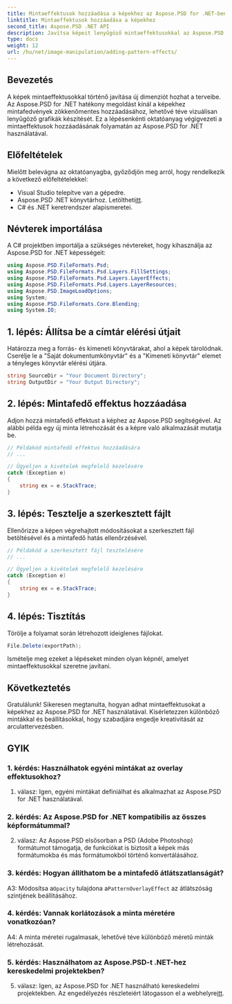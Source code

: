 ```yaml
---
title: Mintaeffektusok hozzáadása a képekhez az Aspose.PSD for .NET-ben
linktitle: Mintaeffektusok hozzáadása a képekhez
second_title: Aspose.PSD .NET API
description: Javítsa képeit lenyűgöző mintaeffektusokkal az Aspose.PSD for .NET segítségével. Kövesse lépésenkénti útmutatónkat az egyéni minták zökkenőmentes hozzáadásához.
type: docs
weight: 12
url: /hu/net/image-manipulation/adding-pattern-effects/
---
```

## Bevezetés

A képek mintaeffektusokkal történő javítása új dimenziót hozhat a terveibe. Az Aspose.PSD for .NET hatékony megoldást kínál a képekhez mintafedvények zökkenőmentes hozzáadásához, lehetővé téve vizuálisan lenyűgöző grafikák készítését. Ez a lépésenkénti oktatóanyag végigvezeti a mintaeffektusok hozzáadásának folyamatán az Aspose.PSD for .NET használatával.

## Előfeltételek

Mielőtt belevágna az oktatóanyagba, győződjön meg arról, hogy rendelkezik a következő előfeltételekkel:

- Visual Studio telepítve van a gépedre.
-  Aspose.PSD .NET könyvtárhoz. Letöltheti[itt](https://releases.aspose.com/psd/net/).
- C# és .NET keretrendszer alapismeretei.

## Névterek importálása

A C# projektben importálja a szükséges névtereket, hogy kihasználja az Aspose.PSD for .NET képességeit:

```csharp
using Aspose.PSD.FileFormats.Psd;
using Aspose.PSD.FileFormats.Psd.Layers.FillSettings;
using Aspose.PSD.FileFormats.Psd.Layers.LayerEffects;
using Aspose.PSD.FileFormats.Psd.Layers.LayerResources;
using Aspose.PSD.ImageLoadOptions;
using System;
using Aspose.PSD.FileFormats.Core.Blending;
using System.IO;
```

## 1. lépés: Állítsa be a címtár elérési útjait

Határozza meg a forrás- és kimeneti könyvtárakat, ahol a képek tárolódnak. Cserélje le a "Saját dokumentumkönyvtár" és a "Kimeneti könyvtár" elemet a tényleges könyvtár elérési útjára.

```csharp
string SourceDir = "Your Document Directory";
string OutputDir = "Your Output Directory";
```

## 2. lépés: Mintafedő effektus hozzáadása

Adjon hozzá mintafedő effektust a képhez az Aspose.PSD segítségével. Az alábbi példa egy új minta létrehozását és a képre való alkalmazását mutatja be.

```csharp
// Példakód mintafedő effektus hozzáadására
// ...

// Ügyeljen a kivételek megfelelő kezelésére
catch (Exception e)
{
    string ex = e.StackTrace;
}
```

## 3. lépés: Tesztelje a szerkesztett fájlt

Ellenőrizze a képen végrehajtott módosításokat a szerkesztett fájl betöltésével és a mintafedő hatás ellenőrzésével.

```csharp
// Példakód a szerkesztett fájl tesztelésére
// ...

// Ügyeljen a kivételek megfelelő kezelésére
catch (Exception e)
{
    string ex = e.StackTrace;
}
```

## 4. lépés: Tisztítás

Törölje a folyamat során létrehozott ideiglenes fájlokat.

```csharp
File.Delete(exportPath);
```

Ismételje meg ezeket a lépéseket minden olyan képnél, amelyet mintaeffektusokkal szeretne javítani.

## Következtetés

Gratulálunk! Sikeresen megtanulta, hogyan adhat mintaeffektusokat a képekhez az Aspose.PSD for .NET használatával. Kísérletezzen különböző mintákkal és beállításokkal, hogy szabadjára engedje kreativitását az arculattervezésben.

## GYIK

### 1. kérdés: Használhatok egyéni mintákat az overlay effektusokhoz?

1. válasz: Igen, egyéni mintákat definiálhat és alkalmazhat az Aspose.PSD for .NET használatával.

### 2. kérdés: Az Aspose.PSD for .NET kompatibilis az összes képformátummal?

2. válasz: Az Aspose.PSD elsősorban a PSD (Adobe Photoshop) formátumot támogatja, de funkciókat is biztosít a képek más formátumokba és más formátumokból történő konvertálásához.

### 3. kérdés: Hogyan állíthatom be a mintafedő átlátszatlanságát?

 A3: Módosítsa a`Opacity` tulajdona a`PatternOverlayEffect` az átlátszóság szintjének beállításához.

### 4. kérdés: Vannak korlátozások a minta méretére vonatkozóan?

A4: A minta méretei rugalmasak, lehetővé téve különböző méretű minták létrehozását.

### 5. kérdés: Használhatom az Aspose.PSD-t .NET-hez kereskedelmi projektekben?

5. válasz: Igen, az Aspose.PSD for .NET használható kereskedelmi projektekben. Az engedélyezés részleteiért látogasson el a webhelyre[itt](https://purchase.aspose.com/buy).